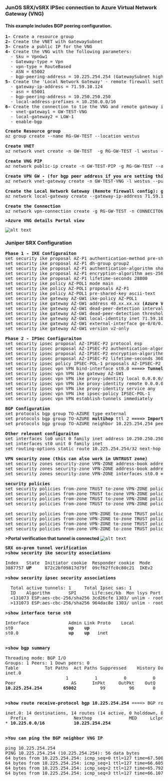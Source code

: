 ### JunOS SRX/vSRX IPSec connection to Azure Virtual Network Gateway (VNG)

#### This example includes BGP peering configuration.

<pre lang= >
<b>1-</b> Create a resource group
<b>2-</b> Create the VNET with GatewaySubnet
<b>3-</b> Create a public IP for the VNG
<b>4-</b> Create the VNG with the following parameters:
  - Sku = VpnGw1
  - Gateway-type = Vpn
  - vpn-type = RouteBased
  - ASN = 65002
  - bgp-peering-address = 10.225.254.254 (GatewaySubnet highest IP)
<b>5-</b> Create the 'Local Network Gateway' - remote firewall settings
  - gateway-ip-address = 71.59.10.124
  - asn = 65001 
  - bgp-peering-address = 10.250.250.250
  - local-address-prefixes = 10.250.0.0/16
<b>6-</b> Create the connection to tie the VNG and remote gateway in IPSec
  - vnet-gateway1 = GW-TEST-VNG
  - local-gateway2 = LGW-1
  - enable-bgp
</pre>
<pre lang= >
<b>Create Resource group</b>
az group create --name RG-GW-TEST --location westus

<b>Create VNET</b>
az network vnet create -n GW-TEST  -g RG-GW-TEST -l westus --address-prefix 10.225.0.0/16  --subnet-name GatewaySubnet --subnet-prefix 10.225.254.0/24

<b>Create VNG PIP</b>
az network public-ip create -n GW-TEST-PIP -g RG-GW-TEST --allocation-method Dynamic

<b>Create VPN GW - (for bgp peer address if you are setting this yourself grab the highest IP in the GatewaySubnet range .254)</b>
az network vnet-gateway create -n GW-TEST-VNG -l westus --public-ip-address GW-TEST-PIP -g RG-GW-TEST --vnet GW-TEST --gateway-type Vpn --sku VpnGw1 --vpn-type RouteBased --asn 65002 --bgp-peering-address 10.225.254.254 --no-wait

<b>Create the Local Network Gateway (Remote firewall config): gw ip:71.59.10.124,remote asn 65001, peer ip 10.250.250.250, remote LAN 10.250.0.0/16</b>
az network local-gateway create --gateway-ip-address 71.59.10.124 -g RG-GW-TEST -n LGW-1 --asn 65001 --bgp-peering-address 10.250.250.250 --local-address-prefixes 10.250.0.0/16

<b>Create the Connection</b>
az network vpn-connection create -g RG-GW-TEST -n CONNECITON-1 --vnet-gateway1 GW-TEST-VNG --local-gateway2 LGW-1 --enable-bgp --location westus --shared-key AzLabPass123
</pre>
<pre lang= >
<b>>Azure VNG details Portal view</b>
</pre>
<kbd>![alt text](https://github.com/ManCalAzure/AzureLabs/blob/master/vsrx_ipsec_to_azurevngw_ikev2_bgp/gw-view.png)</kbd>


### Juniper SRX Configuration
<pre lang= >
<b>Phase 1 - IKE Configuraiton</b>
set security ike proposal AZ-P1 authentication-method pre-shared-keys
set security ike proposal AZ-P1 dh-group group2
set security ike proposal AZ-P1 authentication-algorithm sha1
set security ike proposal AZ-P1 encryption-algorithm aes-256-cbc
set security ike proposal AZ-P1 lifetime-seconds 28800
set security ike policy AZ-POL1 mode main
set security ike policy AZ-POL1 proposals AZ-P1
set security ike policy AZ-POL1 pre-shared-key ascii-text <b><the preshared key/password></b>
set security ike gateway AZ-GW1 ike-policy AZ-POL1
set security ike gateway AZ-GW1 address 40.xx.xx.xx <b>(Azure VNG public IP address)</b>
set security ike gateway AZ-GW1 dead-peer-detection interval 10
set security ike gateway AZ-GW1 dead-peer-detection threshold 5
set security ike gateway AZ-GW1 local-identity inet 71.59.10.124 <b>====> Local public IP address of FW</b>
set security ike gateway AZ-GW1 external-interface ge-0/0/0.0 <b>====>Untrust Interface of FW</b>
set security ike gateway AZ-GW1 version v2-only

<b>Phase 2 - IPSec Configuraiton</b>
set security ipsec proposal AZ-IPSEC-P2 protocol esp
set security ipsec proposal AZ-IPSEC-P2 authentication-algorithm hmac-sha-256-128
set security ipsec proposal AZ-IPSEC-P2 encryption-algorithm aes-256-cbc
set security ipsec proposal AZ-IPSEC-P2 lifetime-seconds 3600
set security ipsec policy IPSEC-POL-1 proposals AZ-IPSEC-P2
set security ipsec vpn VPN bind-interface st0.0 <b>====> Tunnel Interface/VTI</b>
set security ipsec vpn VPN ike gateway AZ-GW1
set security ipsec vpn VPN ike proxy-identity local 0.0.0.0/0
set security ipsec vpn VPN ike proxy-identity remote 0.0.0.0/0
set security ipsec vpn VPN ike proxy-identity service any
set security ipsec vpn VPN ike ipsec-policy IPSEC-POL-1
set security ipsec vpn VPN establish-tunnels immediately

<b>BGP Configuration</b>
set protocols bgp group TO-AZURE type external
set protocols bgp group TO-AZURE <b>multihop</b> ttl 2 <b>====> Important since BGP neighbor is not directly connected</b>
set protocols bgp group TO-AZURE neighbor 10.225.254.254 peer-as 65002 <b>=====>Azure VNG peering IP + peer AS</b>

<b>Other relevant configuraiton</b>
set interfaces lo0 unit 0 family inet address 10.250.250.250/32 <b>====>Local peering loopback</b>
set interfaces st0 unit 0 family inet 
set routing-options static route 10.225.254.254/32 next-hop st0.0 <b>====>Need to set static to remote VNG BGP neighbor</b>

<b>VPN security zone (this can also work in UNTRUST zone)</b>
set security zones security-zone VPN-ZONE address-book address 10.250.0.0/16 10.250.0.0/16 <b>====>Address book entries</b>
set security zones security-zone VPN-ZONE address-book address 10.225.0.0/16 10.225.0.0/16 <b>====>Address book entries</b>
set security zones security-zone VPN-ZONE interfaces st0.0 <b>====>Tunnel interface bound to VPN-ZONE</b>

<b>security policies</b>
set security policies from-zone TRUST to-zone VPN-ZONE policy TRUST-VPN-ZONE match source-address 10.250.0.0/16
set security policies from-zone TRUST to-zone VPN-ZONE policy TRUST-VPN-ZONE match destination-address 10.225.0.0/16
set security policies from-zone TRUST to-zone VPN-ZONE policy TRUST-VPN-ZONE match application any
set security policies from-zone TRUST to-zone VPN-ZONE policy TRUST-VPN-ZONE then permit

set security policies from-zone VPN-ZONE to-zone TRUST policy VPN-ZONE-TRUST match source-address 10.225.0.0/16
set security policies from-zone VPN-ZONE to-zone TRUST policy VPN-ZONE-TRUST match destination-address 10.250.0.0/16
set security policies from-zone VPN-ZONE to-zone TRUST policy VPN-ZONE-TRUST match application any
set security policies from-zone VPN-ZONE to-zone TRUST policy VPN-ZONE-TRUST then permit
</pre>

<b>>Portal verification that tunnel is connected</b>
<kbd>![alt text](https://github.com/ManCalAzure/AzureLabs/blob/master/vsrx_ipsec_to_azurevngw_ikev2_bgp/portal-up.png)</kbd>

<pre lang= >
<b>SRX on-prem tunnel verification</b>
<b>>show security ike security associations</b>
<div class="boxed">
Index   State  Initiator cookie  Responder cookie  Mode           Remote Address   
3887757 <b>UP</b>     872c2bf09817d79f  09cf62ffc0c80c21  IKEv2          40.xx.xx.xx
</div>
<b>>show security ipsec security associations</b>
<div class="boxed">
  Total active tunnels: 1     Total Ipsec sas: 1
  ID    Algorithm       SPI      Life:sec/kb  Mon lsys Port  Gateway   
  <131073 ESP:aes-cbc-256/sha256 3cd26cfe 1303/ unlim - root 500 40.xx.xx.xx 
  >131073 ESP:aes-cbc-256/sha256 964dac8e 1303/ unlim - root 500 40.xx.xx.xx 
</div>
<b>>show interface terse st0</b>
<div class="boxed">
Interface               Admin Link Proto    Local                 Remote
st0                     <b>up</b>    <b>up</b>
st0.0                   <b>up</b>    <b>up</b>   inet 
</div>

<b>>show bgp summary</b>
<div class="boxed">
Threading mode: BGP I/O
Groups: 1 Peers: 1 Down peers: 0
Table          Tot Paths  Act Paths Suppressed    History Damp State    Pending
inet.0               
                       1          1          0          0          0          0
Peer                     AS      InPkt     OutPkt    OutQ   Flaps Last Up/Dwn State|#Active/Received/Accepted/Damped...
<b>10.225.254.254</b>        <b>65002</b>         99         96       0       1       42:37 1/1/1/0              0/0/0/0
</div>

<b>>show route receive-protocol bgp 10.225.254.254</b> ====> BGP routes received from VNG
<div class="boxed">
inet.0: 14 destinations, 14 routes (14 active, 0 holddown, 0 hidden)
  Prefix                  Nexthop              MED     Lclpref    AS path
* <b>10.225.0.0/16</b>           <b>10.225.254.254</b>                          <b>65002</b> I
</div>

<b>>You can ping the BGP neighbor VNG IP</b>
<div class="boxed">
ping 10.225.254.254 
PING 10.225.254.254 (10.225.254.254): 56 data bytes
64 bytes from 10.225.254.254: icmp_seq=0 ttl=127 time=67.500 ms
64 bytes from 10.225.254.254: icmp_seq=1 ttl=127 time=66.605 ms
64 bytes from 10.225.254.254: icmp_seq=2 ttl=127 time=65.792 ms
64 bytes from 10.225.254.254: icmp_seq=3 ttl=127 time=66.107 ms
</div>
